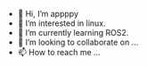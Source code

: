 - 👋 Hi, I’m appppy
- 👀 I’m interested in linux.
- 🌱 I’m currently learning ROS2.
- 💞️ I’m looking to collaborate on ...
- 📫 How to reach me ...

<!---
appppy/appppy is a ✨ special ✨ repository because its `README.md` (this file) appears on your GitHub profile.
You can click the Preview link to take a look at your changes.
--->
